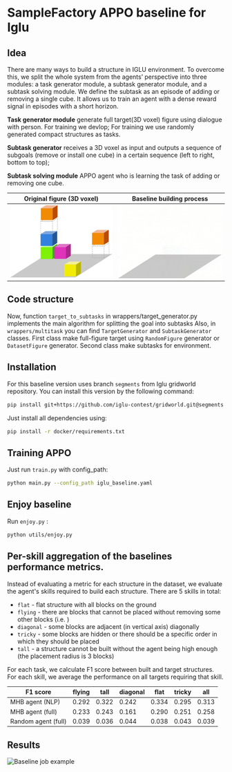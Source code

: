 # SampleFactory APPO baseline for Iglu

## Idea
There are many ways to build a structure in IGLU environment. To overcome this, we split the whole
system from the agents’ perspective into three modules: a task generator module, a subtask generator
module, and a subtask solving module. We define the subtask as an episode
of adding or removing a single cube. It allows us to train an agent with a dense reward signal in
episodes with a short horizon.

**Task generator module** generate full target(3D voxel) figure using dialogue with person. For training we devlop; For training we use randomly generated compact structures as tasks.

**Subtask generator** receives a 3D voxel as input and outputs a sequence of subgoals (remove or install one cube) in a certain sequence (left to right, bottom to top);

**Subtask solving module** APPO agent who is learning the task of adding or removing one cube.

Original figure (3D voxel)             |  Baseline building process
:-------------------------:|:-------------------------:
![Baseline job example](https://github.com/ZoyaV/multitask_baseline/raw/master/original.jpg) |  ![Baseline job example](https://github.com/ZoyaV/multitask_baseline/raw/master/example.gif)

## Code structure

Now, function `target_to_subtasks` in wrappers/target_generator.py implements the main algorithm for splitting the goal into subtasks
Also, in  `wrappers/multitask` you can find `TargetGenerator` and `SubtaskGenerator` classes.
First class make full-figure target using `RandomFigure` generator or `DatasetFigure` generator.
Second class make subtasks for environment.

## Installation
For this baseline version uses branch ```segments``` from Iglu gridworld repository. You can install this version by the following command:

```bash
pip install git+https://github.com/iglu-contest/gridworld.git@segments
```

Just install all dependencies using:
```bash
pip install -r docker/requirements.txt
```

## Training APPO
Just run ```train.py``` with config_path:
```bash
python main.py --config_path iglu_baseline.yaml
```
## Enjoy baseline
Run ```enjoy.py``` :
```bash
python utils/enjoy.py
```


## Per-skill aggregation of the baselines performance metrics. 
Instead of evaluating a metric for each structure in the dataset, we evaluate the agent's skills required to build each structure.
There are 5 skills in total:
  * `flat` - flat structure with all blocks on the ground
  * `flying` - there are blocks that cannot be placed without removing some other blocks (i.e. )
  * `diagonal` - some blocks are adjacent (in vertical axis) diagonally
  * `tricky` - some blocks are hidden or there should be a specific order in which they should be placed
  * `tall` - a structure cannot be built without the agent being high enough (the placement radius is 3 blocks)
  
For each task, we calculate F1 score between built and target structures. 
For each skill, we average the performance on all targets requiring that skill.

| F1 score        | flying |tall |diagonal | flat   | tricky | all  |
|-----------------| ----- | -----| -------|--------|-------|------|
| MHB agent (NLP) | 0.292 | 0.322 | 0.242  |  0.334 | 0.295 | 0.313 |
| MHB agent (full)| 0.233 |0.243  | 0.161  |0.290   |  0.251|  0.258|
| Random agent (full)| 0.039|0.036  | 0.044  |0.038   |  0.043|  0.039|

## Results
![Baseline job example](https://github.com/ZoyaV/multitask_baseline/raw/master/bexampl.gif)
